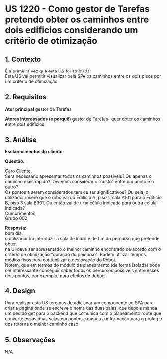 # US 1220 - Como gestor de Tarefas pretendo obter os caminhos entre dois edificios considerando um critério de otimização

## 1. Contexto
É a primeira vez que esta US foi atribuída </br>
Esta US vai permitir visualizar pela SPA os caminhos entre os dois pisos por um critério de otimização


## 2. Requisitos

**Ator principal**
gestor de Tarefas

**Atores interessados (e porquê)**
gestor de Tarefas- quer obter os caminhos entre dois edificios


## 3. Análise

**Esclarecimentos do cliente:** </br>


**Questão:** </br>

Caro Cliente,</br>
Sera necessário apresentar todos os caminhos possíveis? Ou apenas o caminho mais rápido? Devemos considerar o “custo” entre um ponto e o outro?</br>
Os pontos a serem considerados tem de ser significativos? Ou seja, o utilizador insere que o robô vai do Edifício A, piso 1, sala A101 para o Edifício B, piso 3 sala B301. Ou então vai de uma célula indicada para outra célula indicada?</br>
Cumprimentos,</br>
Grupo 002</br>

**Resposta:** </br>
bom dia,</br>
o utilizador irá introduzir a sala de inicio e de fim do percurso que pretende obter.</br>
na UI deve ser apresentado o melhor caminho encontrado de acordo com o critério de otimização "duração do percurso". Podem utilizar tempos médios fixos para contabilizar a deslocação do Robot.</br>
Notem, que em termos do módulo de planeamento (de forma isolada) pode ser interessante conseguir saber todos os percursos possiveis entre esses dois pontos, por exemplo, para efeitos de debug.</br>


## 4. Design

Para realizar esta US teremos de adicionar um componente ao SPA para criar a pagina onde se escreve o nome das duas salas, que depois manda um pedido get para o backend que comunica com o planeamento route que converte essas duas salas em pontos e manda a informação para o prolog e dps retorna o melhor caminho caso

## 5. Observações
N/A